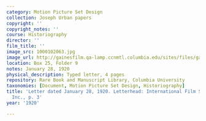 ```yaml
---
category: Motion Picture Set Design
collection: Joseph Urban papers
copyright: ''
copyright_notes: ''
course: Historiography
director: ''
film_title: ''
image_src: 1000102063.jpg
image_url: http://gainesfilm.qa-lamp.ccnmtl.columbia.edu/sites/files/gainesfilm/images/1000102063.jpg
location: Box 25, Folder 9
notes: January 28, 1920
physical_description: Typed letter, 4 pages
repository: Rare Book and Manuscript Library, Columbia University
taxonomies: [Document, Motion Picture Set Design, Historiography]
title: 'Letter dated January 28, 1920. Letterhead: International Film Service Co.,
  Inc., p. 3'
year: '1920'

---
```


